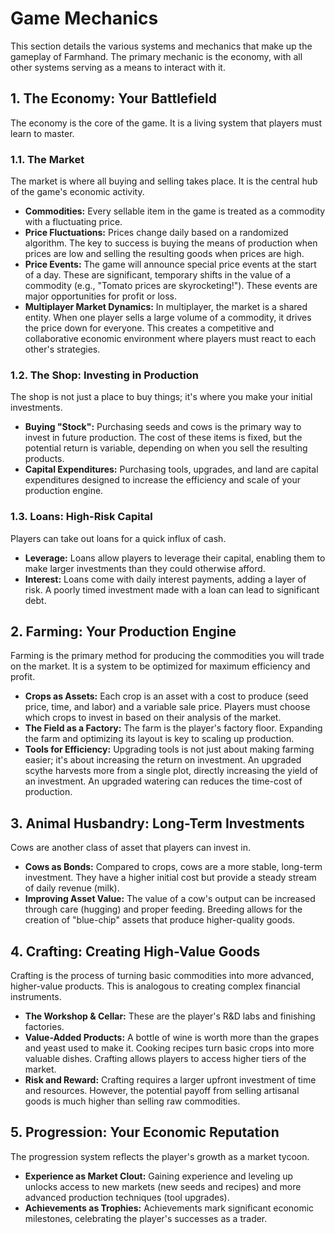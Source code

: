 # Game Mechanics

This section details the various systems and mechanics that make up the gameplay of Farmhand. The primary mechanic is the economy, with all other systems serving as a means to interact with it.

## 1. The Economy: Your Battlefield

The economy is the core of the game. It is a living system that players must learn to master.

### 1.1. The Market

The market is where all buying and selling takes place. It is the central hub of the game's economic activity.

*   **Commodities:** Every sellable item in the game is treated as a commodity with a fluctuating price.
*   **Price Fluctuations:** Prices change daily based on a randomized algorithm. The key to success is buying the means of production when prices are low and selling the resulting goods when prices are high.
*   **Price Events:** The game will announce special price events at the start of a day. These are significant, temporary shifts in the value of a commodity (e.g., "Tomato prices are skyrocketing!"). These events are major opportunities for profit or loss.
*   **Multiplayer Market Dynamics:** In multiplayer, the market is a shared entity. When one player sells a large volume of a commodity, it drives the price down for everyone. This creates a competitive and collaborative economic environment where players must react to each other's strategies.

### 1.2. The Shop: Investing in Production

The shop is not just a place to buy things; it's where you make your initial investments.

*   **Buying "Stock":** Purchasing seeds and cows is the primary way to invest in future production. The cost of these items is fixed, but the potential return is variable, depending on when you sell the resulting products.
*   **Capital Expenditures:** Purchasing tools, upgrades, and land are capital expenditures designed to increase the efficiency and scale of your production engine.

### 1.3. Loans: High-Risk Capital

Players can take out loans for a quick influx of cash.

*   **Leverage:** Loans allow players to leverage their capital, enabling them to make larger investments than they could otherwise afford.
*   **Interest:** Loans come with daily interest payments, adding a layer of risk. A poorly timed investment made with a loan can lead to significant debt.

## 2. Farming: Your Production Engine

Farming is the primary method for producing the commodities you will trade on the market. It is a system to be optimized for maximum efficiency and profit.

*   **Crops as Assets:** Each crop is an asset with a cost to produce (seed price, time, and labor) and a variable sale price. Players must choose which crops to invest in based on their analysis of the market.
*   **The Field as a Factory:** The farm is the player's factory floor. Expanding the farm and optimizing its layout is key to scaling up production.
*   **Tools for Efficiency:** Upgrading tools is not just about making farming easier; it's about increasing the return on investment. An upgraded scythe harvests more from a single plot, directly increasing the yield of an investment. An upgraded watering can reduces the time-cost of production.

## 3. Animal Husbandry: Long-Term Investments

Cows are another class of asset that players can invest in.

*   **Cows as Bonds:** Compared to crops, cows are a more stable, long-term investment. They have a higher initial cost but provide a steady stream of daily revenue (milk).
*   **Improving Asset Value:** The value of a cow's output can be increased through care (hugging) and proper feeding. Breeding allows for the creation of "blue-chip" assets that produce higher-quality goods.

## 4. Crafting: Creating High-Value Goods

Crafting is the process of turning basic commodities into more advanced, higher-value products. This is analogous to creating complex financial instruments.

*   **The Workshop & Cellar:** These are the player's R&D labs and finishing factories.
*   **Value-Added Products:** A bottle of wine is worth more than the grapes and yeast used to make it. Cooking recipes turn basic crops into more valuable dishes. Crafting allows players to access higher tiers of the market.
*   **Risk and Reward:** Crafting requires a larger upfront investment of time and resources. However, the potential payoff from selling artisanal goods is much higher than selling raw commodities.

## 5. Progression: Your Economic Reputation

The progression system reflects the player's growth as a market tycoon.

*   **Experience as Market Clout:** Gaining experience and leveling up unlocks access to new markets (new seeds and recipes) and more advanced production techniques (tool upgrades).
*   **Achievements as Trophies:** Achievements mark significant economic milestones, celebrating the player's successes as a trader.
